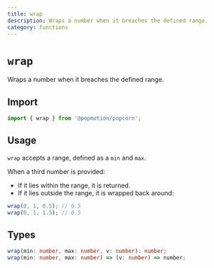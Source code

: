 ```yaml
---
title: wrap
description: Wraps a number when it breaches the defined range.
category: functions
---
```


# `wrap`

Wraps a number when it breaches the defined range.

<TOC />

## Import

```javascript
import { wrap } from '@popmotion/popcorn';
```

## Usage

`wrap` accepts a range, defined as a `min` and `max`.

When a third number is provided:

- If it lies within the range, it is returned.
- If it lies outside the range, it is wrapped back around:

```javascript
wrap(0, 1, 0.5); // 0.5
wrap(0, 1, 1.5); // 0.5
```

## Types

```typescript
wrap(min: number, max: number, v: number): number;
wrap(min: number, max: number) => (v: number) => number;
```
